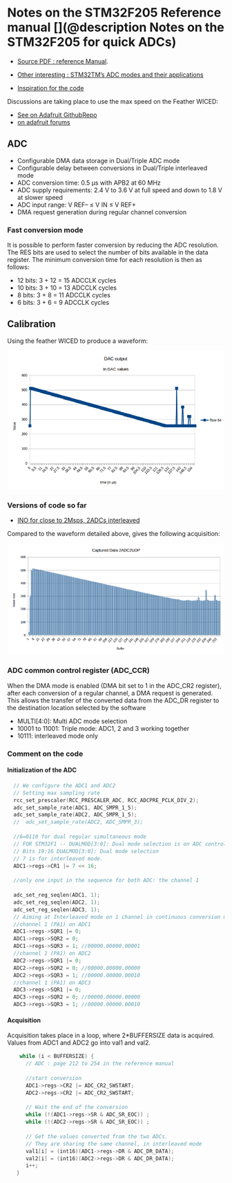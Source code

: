 # Notes on the STM32F205 Reference manual  [](@description Notes on the STM32F205 for quick ADCs)

* [Source PDF : reference Manual](/croaker/datasheets/en.CD00225773_STM32F2x5_RefManual.pdf).
* [Other interesting : STM32TM’s ADC modes and their applications](/croaker/datasheets/en.CD00258017.pdf)

* [Inspiration for the code](http://microcontroleurs.blogspot.fr/2015/07/realisation-dune-carte-dacquision-moins.html)

Discussions are taking place to use the max speed on the Feather WICED:

* [See on Adafruit GithubRepo](https://github.com/adafruit/Adafruit_WICED_Arduino/issues/58) 
* [on adafruit forums](https://forums.adafruit.com/viewtopic.php?f=57&p=527280)

## ADC 

* Configurable DMA data storage in Dual/Triple ADC mode
* Configurable delay between conversions in Dual/Triple interleaved mode
* ADC conversion time: 0.5 μs with APB2 at 60 MHz
* ADC supply requirements: 2.4 V to 3.6 V at full speed and down to 1.8 V at slower speed
* ADC input range: V REF– ≤ V IN ≤ V REF+
* DMA request generation during regular channel conversion


### Fast conversion mode

It is possible to perform faster conversion by reducing the ADC resolution. The RES bits are used to select the number of bits available in the data register. The minimum conversion time for each resolution is then as follows: 

* 12 bits: 3 + 12 = 15 ADCCLK cycles
* 10 bits: 3 + 10 = 13 ADCCLK cycles
* 8 bits: 3 + 8 = 11 ADCCLK cycles
* 6 bits: 3 + 6 = 9 ADCCLK cycles

## Calibration

Using the feather WICED to produce a waveform:

![](/silent/software/featherWICED/CalibrationDAC.png)




### Versions of code so far

* [INO for close to 2Msps, 2ADCs interleaved](/croaker/feather_tests/2ADC2UDP.ino)

Compared to the waveform detailed above, gives the following acquisition:

![](/silent/software/featherWICED/CalibrationADC-2ADC2UDPpng.png)

### ADC common control register (ADC_CCR)

When the DMA mode is enabled (DMA bit set to 1 in the ADC_CR2 register), after each conversion of a regular channel, a DMA request is generated. This allows the transfer of the converted data from the ADC_DR register to the destination location selected by the software


* MULTI[4:0]: Multi ADC mode selection
* 10001 to 11001: Triple mode: ADC1, 2 and 3 working together
* 10111: interleaved mode only

### Comment on the code


#### Initialization of the ADC

```c
  // We configure the ADC1 and ADC2
  // Setting max sampling rate
  rcc_set_prescaler(RCC_PRESCALER_ADC, RCC_ADCPRE_PCLK_DIV_2);
  adc_set_sample_rate(ADC1, ADC_SMPR_1_5);
  adc_set_sample_rate(ADC2, ADC_SMPR_1_5);
  //  adc_set_sample_rate(ADC2, ADC_SMPR_3);

  //6=0110 for dual regular simultaneous mode
  // FOR STM32F1 -- DUALMOD[3:0]: Dual mode selection is on ADC control register 1 (ADC_CR1) - has to be changed
  // Bits 19:16 DUALMOD[3:0]: Dual mode selection
  // 7 is for interleaved mode.
  ADC1->regs->CR1 |= 7 << 16;

  //only one input in the sequence for both ADC: the channel 1

  adc_set_reg_seqlen(ADC1, 1);
  adc_set_reg_seqlen(ADC2, 1);
  adc_set_reg_seqlen(ADC3, 1);
  // Aiming at Interleaved mode on 1 channel in continuous conversion mode: triple ADC mode
  //channel 1 (PA1) on ADC1
  ADC1->regs->SQR1 |= 0;
  ADC1->regs->SQR2 = 0;
  ADC1->regs->SQR3 = 1; //00000.00000.00001
  //channel 1 (PA1) on ADC2
  ADC2->regs->SQR1 |= 0;
  ADC2->regs->SQR2 = 0; //00000.00000.00000
  ADC2->regs->SQR3 = 1; //00000.00000.00010
  //channel 1 (PA1) on ADC3
  ADC3->regs->SQR1 |= 0;
  ADC3->regs->SQR2 = 0; //00000.00000.00000
  ADC3->regs->SQR3 = 1; //00000.00000.00010
```


#### Acquisition

Acquisition takes place in a loop, where 2*BUFFERSIZE data is acquired. Values from ADC1 and ADC2 go into val1 and val2.

```c
    while (i < BUFFERSIZE) {
      // ADC : page 212 to 254 in the reference manual

      //start conversion
      ADC1->regs->CR2 |= ADC_CR2_SWSTART;
      ADC2->regs->CR2 |= ADC_CR2_SWSTART;

      // Wait the end of the conversion
      while (!(ADC1->regs->SR & ADC_SR_EOC)) ;
      while (!(ADC2->regs->SR & ADC_SR_EOC)) ;

      // Get the values converted from the two ADCs.
      // They are sharing the same channel, in interleaved mode
      val1[i] = (int16)(ADC1->regs->DR & ADC_DR_DATA);
      val2[i] = (int16)(ADC2->regs->DR & ADC_DR_DATA);
      i++;
   }
```

